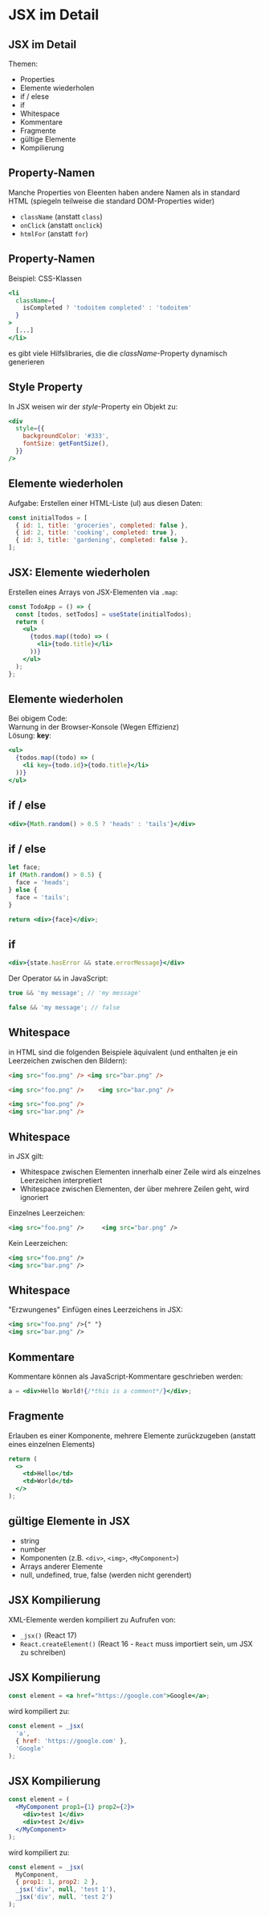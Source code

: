 # JSX im Detail

## JSX im Detail

Themen:

- Properties
- Elemente wiederholen
- if / elese
- if
- Whitespace
- Kommentare
- Fragmente
- gültige Elemente
- Kompilierung

## Property-Namen

Manche Properties von Eleenten haben andere Namen als in standard HTML (spiegeln teilweise die standard DOM-Properties wider)

- `className` (anstatt `class`)
- `onClick` (anstatt `onclick`)
- `htmlFor` (anstatt `for`)

## Property-Namen

Beispiel: CSS-Klassen

```jsx
<li
  className={
    isCompleted ? 'todoitem completed' : 'todoitem'
  }
>
  [...]
</li>
```

es gibt viele Hilfslibraries, die die _className_-Property dynamisch generieren

## Style Property

In JSX weisen wir der _style_-Property ein Objekt zu:

```jsx
<div
  style={{
    backgroundColor: '#333',
    fontSize: getFontSize(),
  }}
/>
```

## Elemente wiederholen

Aufgabe: Erstellen einer HTML-Liste (ul) aus diesen Daten:

```js
const initialTodos = [
  { id: 1, title: 'groceries', completed: false },
  { id: 2, title: 'cooking', completed: true },
  { id: 3, title: 'gardening', completed: false },
];
```

## JSX: Elemente wiederholen

Erstellen eines Arrays von JSX-Elementen via `.map`:

```jsx
const TodoApp = () => {
  const [todos, setTodos] = useState(initialTodos);
  return (
    <ul>
      {todos.map((todo) => (
        <li>{todo.title}</li>
      ))}
    </ul>
  );
};
```

## Elemente wiederholen

Bei obigem Code:  
Warnung in der Browser-Konsole (Wegen Effizienz)  
Lösung: **key**:

```jsx
<ul>
  {todos.map((todo) => (
    <li key={todo.id}>{todo.title}</li>
  ))}
</ul>
```

## if / else

```jsx
<div>{Math.random() > 0.5 ? 'heads' : 'tails'}</div>
```

## if / else

```jsx
let face;
if (Math.random() > 0.5) {
  face = 'heads';
} else {
  face = 'tails';
}

return <div>{face}</div>;
```

## if

```jsx
<div>{state.hasError && state.errorMessage}</div>
```

Der Operator `&&` in JavaScript:

```js
true && 'my message'; // 'my message'

false && 'my message'; // false
```

## Whitespace

in HTML sind die folgenden Beispiele äquivalent (und enthalten je ein Leerzeichen zwischen den Bildern):

<!-- prettier-ignore-start -->

```html
<img src="foo.png" /> <img src="bar.png" />
```

```html
<img src="foo.png" />    <img src="bar.png" />
```

```html
<img src="foo.png" />
<img src="bar.png" />
```

<!-- prettier-ignore-end -->

## Whitespace

in JSX gilt:

- Whitespace zwischen Elementen innerhalb einer Zeile wird als einzelnes Leerzeichen interpretiert
- Whitespace zwischen Elementen, der über mehrere Zeilen geht, wird ignoriert

<!-- prettier-ignore-start -->

Einzelnes Leerzeichen:

```xml
<img src="foo.png" />     <img src="bar.png" />
```

Kein Leerzeichen:

```xml
<img src="foo.png" />
<img src="bar.png" />
```

<!-- prettier-ignore-end -->

## Whitespace

"Erzwungenes" Einfügen eines Leerzeichens in JSX:

```xml
<img src="foo.png" />{" "}
<img src="bar.png" />
```

## Kommentare

Kommentare können als JavaScript-Kommentare geschrieben werden:

```jsx
a = <div>Hello World!{/*this is a comment*/}</div>;
```

## Fragmente

Erlauben es einer Komponente, mehrere Elemente zurückzugeben (anstatt eines einzelnen Elements)

```jsx
return (
  <>
    <td>Hello</td>
    <td>World</td>
  </>
);
```

## gültige Elemente in JSX

- string
- number
- Komponenten (z.B. `<div>`, `<img>`, `<MyComponent>`)
- Arrays anderer Elemente
- null, undefined, true, false (werden nicht gerendert)

## JSX Kompilierung

XML-Elemente werden kompiliert zu Aufrufen von:

- `_jsx()` (React 17)
- `React.createElement()` (React 16 - `React` muss importiert sein, um JSX zu schreiben)

## JSX Kompilierung

```jsx
const element = <a href="https://google.com">Google</a>;
```

wird kompiliert zu:

```js
const element = _jsx(
  'a',
  { href: 'https://google.com' },
  'Google'
);
```

## JSX Kompilierung

```jsx
const element = (
  <MyComponent prop1={1} prop2={2}>
    <div>test 1</div>
    <div>test 2</div>
  </MyComponent>
);
```

wird kompiliert zu:

```js
const element = _jsx(
  MyComponent,
  { prop1: 1, prop2: 2 },
  _jsx('div', null, 'test 1'),
  _jsx('div', null, 'test 2')
);
```
